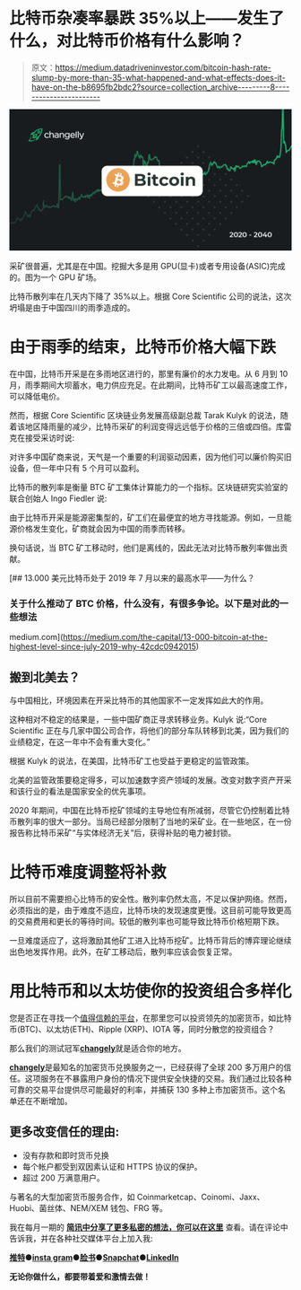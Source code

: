 # 比特币杂凑率暴跌 35%以上——发生了什么，对比特币价格有什么影响？

> 原文：<https://medium.datadriveninvestor.com/bitcoin-hash-rate-slump-by-more-than-35-what-happened-and-what-effects-does-it-have-on-the-b8695fb2bdc2?source=collection_archive---------8----------------------->

![](img/c9dc99e6e9bd7c13bdc146e9d3c473e9.png)

采矿很普遍，尤其是在中国。挖掘大多是用 GPU(显卡)或者专用设备(ASIC)完成的。图为一个 GPU 矿场。

比特币散列率在几天内下降了 35%以上。根据 Core Scientific 公司的说法，这次坍塌是由于中国四川的雨季造成的。

# 由于雨季的结束，比特币价格大幅下跌

在中国，比特币开采是在多雨地区进行的，那里有廉价的水力发电。从 6 月到 10 月，雨季期间大坝蓄水，电力供应充足。在此期间，比特币矿工以最高速度工作，可以降低电价。

然而，根据 Core Scientific 区块链业务发展高级副总裁 Tarak Kulyk 的说法，随着该地区降雨量的减少，比特币采矿的利润变得远远低于价格的三倍或四倍。库雷克在接受采访时说:

对许多中国矿商来说，天气是一个重要的利润驱动因素，因为他们可以廉价购买旧设备，但一年中只有 5 个月可以盈利。

比特币的散列率是衡量 BTC 矿工集体计算能力的一个指标。区块链研究实验室的联合创始人 Ingo Fiedler 说:

由于比特币开采是能源密集型的，矿工们在最便宜的地方寻找能源。例如，一旦能源价格发生变化，矿商就会因为中国的雨季而转移。

换句话说，当 BTC 矿工移动时，他们是离线的，因此无法对比特币散列率做出贡献。

[](https://medium.com/the-capital/13-000-bitcoin-at-the-highest-level-since-july-2019-why-42cdc0942015) [## 13.000 美元比特币处于 2019 年 7 月以来的最高水平——为什么？

### 关于什么推动了 BTC 价格，什么没有，有很多争论。以下是对此的一些想法

medium.com](https://medium.com/the-capital/13-000-bitcoin-at-the-highest-level-since-july-2019-why-42cdc0942015) 

## 搬到北美去？

与中国相比，环境因素在开采比特币的其他国家不一定发挥如此大的作用。

这种相对不稳定的结果是，一些中国矿商正寻求转移业务。Kulyk 说:“Core Scientific 正在与几家中国公司合作，将他们的部分车队转移到北美，因为我们的业绩稳定，在这一年中不会有重大变化。”

根据 Kulyk 的说法，在美国，比特币矿工也受益于更稳定的监管政策。

北美的监管政策要稳定得多，可以加速数字资产领域的发展。改变对数字资产开采和该行业的看法是国家安全的优先事项。

2020 年期间，中国在比特币挖矿领域的主导地位有所减弱，尽管它仍控制着比特币散列率的很大一部分。当局已经部分限制了当地的采矿业。在一些地区，在一份报告称比特币采矿“与实体经济无关”后，获得补贴的电力被封锁。

# 比特币难度调整将补救

所以目前不需要担心比特币的安全性。散列率仍然太高，不足以保护网络。然而，必须指出的是，由于难度不适应，比特币块的发现速度更慢。这目前可能导致更高的交易费用和更长的等待时间。较低的散列率也可能导致比特币价格短期下跌。

一旦难度适应了，这将激励其他矿工进入比特币挖矿。比特币背后的博弈理论继续出色地发挥作用。此外，在矿工移动后，散列率应该会恢复正常。

# 用比特币和以太坊使你的投资组合多样化

您是否正在寻找一个[值得信赖的平台](https://changelly.com/)，在那里您可以投资领先的加密货币，如比特币(BTC)、以太坊(ETH)、Ripple (XRP)、IOTA 等，同时分散您的投资组合？

那么我们的测试冠军[**changely**](https://changelly.com/)就是适合你的地方。

[**changely**](https://changelly.com/)是最知名的加密货币兑换服务之一，已经获得了全球 200 多万用户的信任。这项服务在不暴露用户身份的情况下提供安全快捷的交易。我们通过比较各种可靠的交易平台提供尽可能最好的利率，并捕获 130 多种上市加密货币。这个名单还在不断增加。

## 更多改变信任的理由:

*   没有存款和即时货币兑换
*   每个帐户都受到双因素认证和 HTTPS 协议的保护。
*   超过 200 万满意用户。

与著名的大型加密货币服务合作，如 Coinmarketcap、Coinomi、Jaxx、Huobi、菌丝体、NEM/XEM 钱包、FRG 等。

我在每月一期的 [**简讯中分享了更多私密的想法，你可以在这里**](https://mailchi.mp/bf8f8e8ed697/keep-in-touch-with-lukas) 查看。请在评论中告诉我，并在各种社交媒体平台上加入我:

[**推特**](https://twitter.com/WiesfleckerL)●[**insta gram**](https://www.instagram.com/lukaswiesflecker/)●[**脸书**](https://www.facebook.com/lukaswiesfleckerr)●[**Snapchat**](https://www.snapchat.com/add/luggooo)**●[**LinkedIn**](https://www.linkedin.com/in/lukas-wiesflecker-1b11251a5/)**

**无论你做什么，都要带着爱和激情去做！**